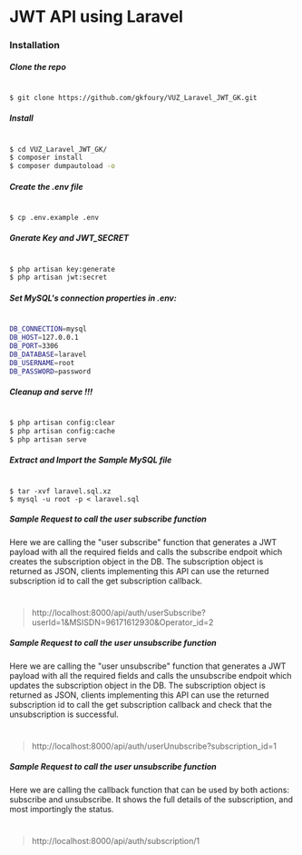 # JWT API using Laravel

### Installation

##### Clone the repo
#
```sh
$ git clone https://github.com/gkfoury/VUZ_Laravel_JWT_GK.git
```
##### Install
#
```sh
$ cd VUZ_Laravel_JWT_GK/
$ composer install
$ composer dumpautoload -o
```
##### Create the .env file
#
```sh
$ cp .env.example .env
```
##### Gnerate Key and JWT_SECRET
#
```sh
$ php artisan key:generate
$ php artisan jwt:secret
```
##### Set MySQL's connection properties in .env:  
#
```sh
DB_CONNECTION=mysql
DB_HOST=127.0.0.1
DB_PORT=3306
DB_DATABASE=laravel
DB_USERNAME=root
DB_PASSWORD=password
```
##### Cleanup and serve !!!
#
```sh
$ php artisan config:clear
$ php artisan config:cache
$ php artisan serve
```
##### Extract and Import the Sample MySQL file
#
```
$ tar -xvf laravel.sql.xz
$ mysql -u root -p < laravel.sql
```
##### Sample Request to call the user subscribe function
Here we are calling the "user subscribe" function that generates a JWT payload with all the required fields and calls the subscribe endpoit which creates the subscription object in the DB. 
The subscription object is returned as JSON, clients implementing this API can use the returned subscription id to call the get subscription callback.
#

> http://localhost:8000/api/auth/userSubscribe?userId=1&MSISDN=96171612930&Operator_id=2

##### Sample Request to call the user unsubscribe function
Here we are calling the "user unsubscribe" function that generates a JWT payload with all the required fields and calls the unsubscribe endpoit which updates the subscription object in the DB. 
The subscription object is returned as JSON, clients implementing this API can use the returned subscription id to call the get subscription callback and check that the unsubscription is successful.
#

> http://localhost:8000/api/auth/userUnubscribe?subscription_id=1


##### Sample Request to call the user unsubscribe function
Here we are calling the callback function that can be used by both actions: subscribe and unsubscribe.
It shows the full details of the subscription, and most importingly the status.
#

> http://localhost:8000/api/auth/subscription/1
